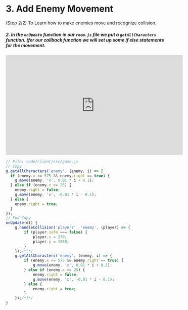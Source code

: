 # 3. Add Enemy Movement

(Step 2/2) To Learn how to make enemies move and recognize collision.

##### 2. In the `onUpdate` function in our `room.js` file we put a `getAllCharacters` _function_. (for our callback function we will set up some if else statements for the movement.

<iframe width="560" height="315" src="https://www.youtube.com/embed/5mYBdR03rE4" frameborder="0" allow="accelerometer; autoplay; clipboard-write; encrypted-media; gyroscope; picture-in-picture" allowfullscreen></iframe><br>

```javascript
// File: code/client/src/game.js
// Copy
g.getAllCharacters('enemy', (enemy, i) => {
  if (enemy.x <= 575 && enemy.right == true) {
    g.move(enemy, 'x', 0.01 * i + 0.1);
  } else if (enemy.x >= 25) {
    enemy.right = false;
    g.move(enemy, 'x', -0.01 * i - 0.1);
  } else {
    enemy.right = true;
  }
});
// End Copy
onUpdate(dt) {
	g.handleCollision('players', 'enemy', (player) => {
		if (player.safe === false) {
			player.x = 270;
			player.y = 1980;
		}
	});/*[*/
	g.getAllCharacters('enemy', (enemy, i) => {
		if (enemy.x <= 575 && enemy.right == true) {
			g.move(enemy, 'x', 0.01 * i + 0.1);
		} else if (enemy.x >= 25) {
			enemy.right = false;
			g.move(enemy, 'x', -0.01 * i - 0.1);
		} else {
			enemy.right = true;
		}
	});/*]*/
}
```
